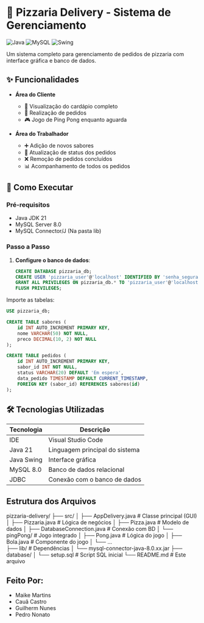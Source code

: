 # 🍕 Pizzaria Delivery - Sistema de Gerenciamento

![Java](https://img.shields.io/badge/Java-21-orange)
![MySQL](https://img.shields.io/badge/MySQL-8.0-blue)
![Swing](https://img.shields.io/badge/Java%20Swing-GUI-yellowgreen)

Um sistema completo para gerenciamento de pedidos de pizzaria com interface gráfica e banco de dados.

## ✨ Funcionalidades

- **Área do Cliente**
  - 📝 Visualização do cardápio completo
  - 🛒 Realização de pedidos
  - 🎮 Jogo de Ping Pong enquanto aguarda

- **Área do Trabalhador**
  - ➕ Adição de novos sabores
  - 🔄 Atualização de status dos pedidos
  - ❌ Remoção de pedidos concluídos
  - 📊 Acompanhamento de todos os pedidos

## 🚀 Como Executar

### Pré-requisitos
- Java JDK 21
- MySQL Server 8.0
- MySQL Connector/J (Na pasta lib)

### Passo a Passo
1. **Configure o banco de dados**:
   ```sql
   CREATE DATABASE pizzaria_db;
   CREATE USER 'pizzaria_user'@'localhost' IDENTIFIED BY 'senha_segura';
   GRANT ALL PRIVILEGES ON pizzaria_db.* TO 'pizzaria_user'@'localhost';
   FLUSH PRIVILEGES;
Importe as tabelas:

```sql
USE pizzaria_db;

CREATE TABLE sabores (
    id INT AUTO_INCREMENT PRIMARY KEY,
    nome VARCHAR(50) NOT NULL,
    preco DECIMAL(10, 2) NOT NULL
);

CREATE TABLE pedidos (
    id INT AUTO_INCREMENT PRIMARY KEY,
    sabor_id INT NOT NULL,
    status VARCHAR(20) DEFAULT 'Em espera',
    data_pedido TIMESTAMP DEFAULT CURRENT_TIMESTAMP,
    FOREIGN KEY (sabor_id) REFERENCES sabores(id)
);

```

## 🛠 Tecnologias Utilizadas

| Tecnologia        | Descrição                         |
|-------------------|-----------------------------------|
| IDE               | Visual Studio Code                |
| Java 21           | Linguagem principal do sistema    |
| Java Swing        | Interface gráfica                 |
| MySQL 8.0         | Banco de dados relacional         |
| JDBC              | Conexão com o banco de dados      |

## Estrutura dos Arquivos

pizzaria-delivery/
├── src/
│   ├── AppDelivery.java         # Classe principal (GUI)
│   ├── Pizzaria.java            # Lógica de negócios
│   ├── Pizza.java               # Modelo de dados
│   ├── DatabaseConnection.java  # Conexão com BD
│   └── pingPong/                # Jogo integrado
│       ├── Pong.java            # Lógica do jogo
│       ├── Bola.java            # Componente do jogo
│       └── ...                  
├── lib/                         # Dependências
│   └── mysql-connector-java-8.0.xx.jar
├── database/
│   └── setup.sql               # Script SQL inicial
└── README.md                   # Este arquivo

## Feito Por:
- Maike Martins
- Cauã Castro
- Guilherm Nunes
- Pedro Nonato
